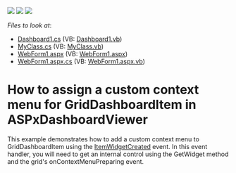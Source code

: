 <!-- default badges list -->
![](https://img.shields.io/endpoint?url=https://codecentral.devexpress.com/api/v1/VersionRange/128580117/15.2.12%2B)
[![](https://img.shields.io/badge/Open_in_DevExpress_Support_Center-FF7200?style=flat-square&logo=DevExpress&logoColor=white)](https://supportcenter.devexpress.com/ticket/details/T433498)
[![](https://img.shields.io/badge/📖_How_to_use_DevExpress_Examples-e9f6fc?style=flat-square)](https://docs.devexpress.com/GeneralInformation/403183)
<!-- default badges end -->
<!-- default file list -->
*Files to look at*:

* [Dashboard1.cs](./CS/Dashboard1.cs) (VB: [Dashboard1.vb](./VB/Dashboard1.vb))
* [MyClass.cs](./CS/MyClass.cs) (VB: [MyClass.vb](./VB/MyClass.vb))
* [WebForm1.aspx](./CS/WebForm1.aspx) (VB: [WebForm1.aspx](./VB/WebForm1.aspx))
* [WebForm1.aspx.cs](./CS/WebForm1.aspx.cs) (VB: [WebForm1.aspx.vb](./VB/WebForm1.aspx.vb))
<!-- default file list end -->
# How to assign a custom context menu for GridDashboardItem in ASPxDashboardViewer
This example demonstrates how to add a custom context menu to GridDashboardItem using the <a href="https://documentation.devexpress.com/#Dashboard/DevExpressDashboardWebScriptsASPxClientDashboardViewer_ItemWidgetCreatedtopic">ItemWidgetCreated</a> event. In this event handler, you will need to get an internal control using the GetWidget method and the grid's onContextMenuPreparing event. 

<br/>


